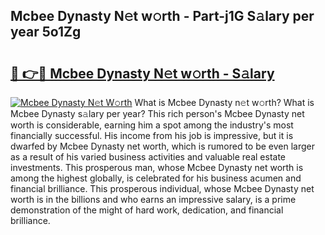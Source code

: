 ## Mcbee Dynasty N𝚎t w𝚘rth - Part-j1G S𝚊lary per year 5o1Zg

# <h2><a href="http://gc0hg9.nevu.top/?p=Mcbee+Dynasty">🔗 👉🔴 Mcbee Dynasty N𝚎t w𝚘rth - S𝚊lary</a></h2>

[![Mcbee Dynasty N𝚎t W𝚘rth](https://i.imgur.com/Oavwk0R.jpeg)](http://gc0hg9.nevu.top/?p=Mcbee+Dynasty)
What is Mcbee Dynasty n𝚎t w𝚘rth? What is Mcbee Dynasty s𝚊lary per year?
This rich person's Mcbee Dynasty net worth is considerable, earning him a spot among the industry's most financially successful. His income from his job is impressive, but it is dwarfed by Mcbee Dynasty net worth, which is rumored to be even larger as a result of his varied business activities and valuable real estate investments. This prosperous man, whose Mcbee Dynasty net worth is among the highest globally, is celebrated for his business acumen and financial brilliance. This prosperous individual, whose Mcbee Dynasty net worth is in the billions and who earns an impressive salary, is a prime demonstration of the might of hard work, dedication, and financial brilliance.
